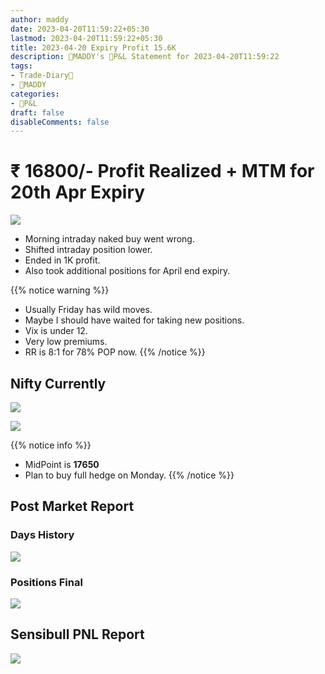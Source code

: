 ```yaml
---
author: maddy
date: 2023-04-20T11:59:22+05:30
lastmod: 2023-04-20T11:59:22+05:30
title: 2023-04-20 Expiry Profit 15.6K
description: 🧔MADDY's 💸P&L Statement for 2023-04-20T11:59:22 
tags:
- Trade-Diary📗
- 🧔MADDY
categories: 
- 💸P&L
draft: false
disableComments: false
---
```

# ₹ 16800/- Profit Realized + MTM for 20th Apr Expiry

![](https://i.imgur.com/2TdZChg.png)

- Morning intraday naked buy went wrong. 
- Shifted intraday position lower.
- Ended in 1K profit.
- Also took additional positions for April end expiry.

{{% notice warning %}}
- Usually Friday has wild moves. 
- Maybe I should have waited for taking new positions.
- Vix is under 12.
- Very low premiums.
- RR is 8:1 for 78% POP now.
{{% /notice %}}

## Nifty Currently

![](https://i.imgur.com/np2SJ8D.png)

![](https://i.imgur.com/ZcmkQ8S.png)

{{% notice info %}}
- MidPoint is **17650**
- Plan to buy full hedge on Monday.
{{% /notice %}}

## Post Market Report

### Days History

![](https://i.imgur.com/k9jOGRD.png)

### Positions Final

![](https://i.imgur.com/lEL1EAA.png)

## Sensibull PNL Report

![](https://i.imgur.com/3vhh94U.png)

